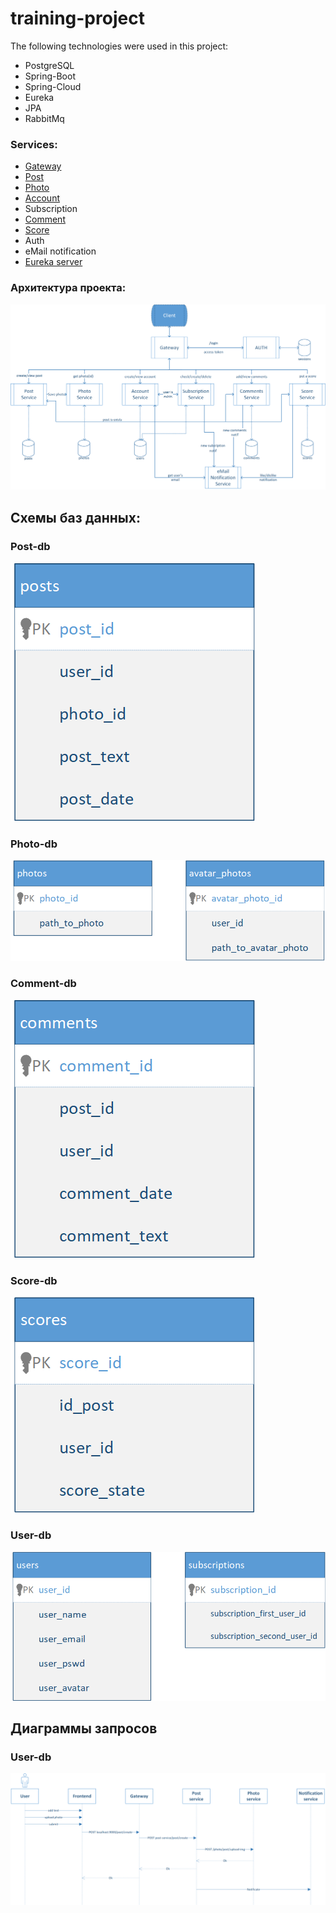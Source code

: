 # training-project

The following technologies were used in this project:
* PostgreSQL
* Spring-Boot
* Spring-Cloud
* Eureka
* JPA
* RabbitMq

### Services:
* [Gateway](https://github.com/Chernyllexs/inst-gateway-service)
* [Post](https://github.com/Chernyllexs/insta-post-service)
* [Photo](https://github.com/Chernyllexs/inst-photo-service)
* [Account](https://github.com/Chernyllexs/inst-account-service)
* Subscription
* [Comment](https://github.com/Chernyllexs/inst-comment-service)
* [Score](https://github.com/Chernyllexs/inst-score-service)
* Auth
* eMail notification
* [Eureka server](https://github.com/Chernyllexs/eureka-server) 


### Архитектура проекта:
![Alt-текст](https://github.com/Chernyllexs/training-project/blob/master/doc/images/services.png )

## Схемы баз данных:

### Post-db
![Alt-текст](https://github.com/Chernyllexs/training-project/blob/master/doc/images/posts_bd.png )

### Photo-db
![Alt-текст](https://github.com/Chernyllexs/training-project/blob/master/doc/images/photos_bd.png )

### Comment-db
![Alt-текст](https://github.com/Chernyllexs/training-project/blob/master/doc/images/comments_bd.png)

### Score-db
![Alt-текст](https://github.com/Chernyllexs/training-project/blob/master/doc/images/scores_bd.png)

### User-db
![Alt-текст](https://github.com/Chernyllexs/training-project/blob/master/doc/images/users_bd.png)

## Диаграммы запросов

### User-db
![Alt-текст](https://github.com/Chernyllexs/training-project/blob/master/doc/images/create%20post.png)

